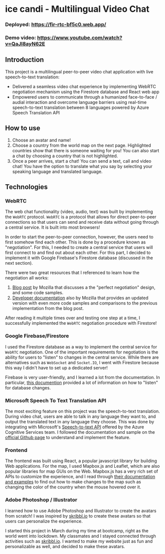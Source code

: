 # ice candi - Multilingual Video Chat
### Deployed: https://fir-rtc-bf5c0.web.app/
### Demo video: https://www.youtube.com/watch?v=QaJl8ayN62E

## Introduction

This project is a multilingual peer-to-peer video chat application with live speech-to-text translation:
- Delivered a seamless video chat experience by implementing WebRTC negotiation mechanism using the 
Firestore database and React web app
- Empowered users to communicate through a humanized face-to-face / audial interaction and overcome 
language barriers using real-time speech-to-text translation between 8 languages powered by Azure Speech Translation API

## How to use
1. Choose an avatar and name!
2. Choose a country from the world map on the next page. Highlighted countries show that there is someone waiting for you! You can also start a chat by choosing a country that is not highlighted.
3. Once a peer arrives, start a chat! You can send a text, call and video chat! You have the option to translate what you say by selecting your speaking language and translated language.

## Technologies
### WebRTC
The web chat functionality (video, audio, text) was built by implementing the `WebRTC` protocol. `WebRTC` is a protocol that allows for direct peer-to-peer connections so that users can send and receive data without going through a central service. It is built into most browsers!

In order to start the peer-to-peer connection, however, the users need to first somehow find each other. This is done by a procedure known as "negotiation". For this, I needed to create a central service that users will first connect to and find out about each other. For this part, I decided to implement it with Google Firebase's Firestore database (discussed in the next section).

There were two great resources that I referenced to learn how the negotiation all works:
1. [Blog post][perfect-blog] by Mozilla that discusses a the "perfect negotiation" design, and some code samples.
2. [Developer documentation][perfect-docs] also by Mozilla that provides an updated version with even more code samples and comparisons to the previous implementation from the blog post.

After reading it multiple times over and testing one step at a time, I successfully implemented the `WebRTC` negotiation procedure with Firestore!

### Google Firebase/Firestore
I used the Firestore database as a way to implement the central service for `WebRTC` negotiation. One of the important requirements for negotiation is the ability for users to "listen" to changes in the central service. While there are alternatives such as `WebSocket` and `Socket.IO`, I went with Firestore because this way I didn't have to set up a dedicated server!

Firebase is very user-friendly, and I learned a lot from the documentation. In particular, [this documention](firebase-listen) provided a lot of information on how to "listen" for database changes.

### Microsoft Speech To Text Translation API
The most exciting feature on this project was the speech-to-text translation. During video chat, users are able to talk in any language they want to, and output the translated text in any language they choose. This was done by integrating with Microsoft's [Speech-to-text API][speech-text-api] offered by the Azure Cognitive Services team. I followed the documentation and sample on the [official Github page][cognitive-github] to understand and implement the feature.

### Frontend
The frontend was built using React, a popular javascript library for building Web applications. For the map, I used Mapbox.js and Leaflet, which are also popular libraries for map GUIs on the Web. Mapbox.js has a very rich set of APIs to customize the experience, and I read through [their documentation and examples][mapbox-examples] to find out how to make changes to the map such as changing the color of the country when the mouse hovered over it.

### Adobe Photoshop / Illustrator
I learned how to use Adobe Photoshop and Illustrator to create the avatars from scratch! I was inspired by [skribbl.io][skribbl] to create these avatars so that users can personalize the experience.

I started this project in March during my time at bootcamp, right as the world went into lockdown. My classmates and I stayed connected through activities such as [skribbl.io][skribbl]. I wanted to make my website just as fun and personalizable as well, and decided to make these avatars.

[perfect-blog]: https://blog.mozilla.org/webrtc/perfect-negotiation-in-webrtc/
[perfect-docs]: https://developer.mozilla.org/en-US/docs/Web/API/WebRTC_API/Perfect_negotiation
[firebase-listen]: https://firebase.google.com/docs/firestore/query-data/listen
[speech-text-api]: https://azure.microsoft.com/en-us/services/cognitive-services/speech-to-text/
[cognitive-github]: https://github.com/Azure-Samples/cognitive-services-speech-sdk/tree/master/samples/js/browser
[mapbox-examples]: https://docs.mapbox.com/mapbox.js/example/v1.0.0/
[skribbl]: https://skribbl.io/